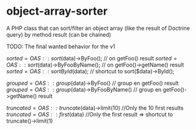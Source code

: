 # object-array-sorter
A PHP class that can sort/filter an object array (like the result of Doctrine query) by method result (can be chained)

TODO: The final wanted behavior for the v1

$sorted = OAS::sort($data)->ByFoo(); // on getFoo() result
$sorted = OAS::sort($data)->ByFooByName(); // on getFoo()->getName() result
$sorted = OAS::sortById($data); // shortcut to sort($data)->ById();

$grouped = OAS::group($data)->ByFoo() // group en getFoo() result
$grouped = OAS::group($data)->ByFooByName() // group en getFoo()->getName() result

$truncated = OAS::truncate($data)->limit(10) //Only the 10 first results
$truncated = OAS::first($data) //Only the first result => shortcut to truncate()->limit(1)
